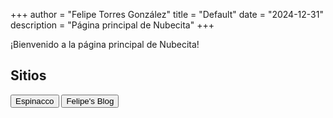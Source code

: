 +++
author = "Felipe Torres González"
title = "Default"
date = "2024-12-31"
description = "Página principal de Nubecita"
+++

¡Bienvenido a la página principal de Nubecita! 

## Sitios

<a href="https://espinacco.es"><button>Espinacco</button></a>
<a href="https://felipe.nubecita.eu"><button>Felipe's Blog</button></a>

